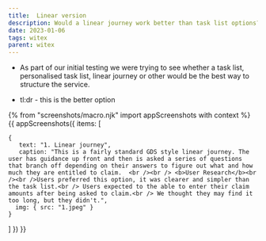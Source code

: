 ```yaml
---
title:  Linear version
description: Would a linear journey work better than task list options?
date: 2023-01-06
tags: witex
parent: witex
---
```


* As part of our initial testing we were trying to see whether a task list, personalised task list, linear journey or other would be the best way to structure the service.

* tl:dr - this is the better option


<!-- ## User needs

<b>As a prosecuter </b>
I need to find a case<br />

<b>As a prosecuter </b>
I need to do the thing<br /> -->



{% from "screenshots/macro.njk" import appScreenshots with context %}
{{ appScreenshots({
  items: [

    {
       text: "1. Linear journey",
       caption: "This is a fairly standard GDS style linear journey. The user has guidance up front and then is asked a series of questions that branch off depending on their answers to figure out what and how much they are entitled to claim.  <br /><br /> <b>User Research</b><br /><br />Users preferred this option, it was clearer and simpler than the task list.<br /> Users expected to the able to enter their claim amounts after being asked to claim.<br /> We thought they may find it too long, but they didn't.",
      img: { src: "1.jpeg" }
    }
         

            

  ]
}) }}



<!-- ## User research -->